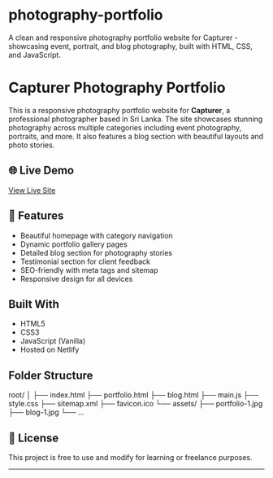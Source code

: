 # photography-portfolio
A clean and responsive photography portfolio website for Capturer - showcasing event, portrait, and blog photography, built with HTML, CSS, and JavaScript.

# Capturer Photography Portfolio

This is a responsive photography portfolio website for **Capturer**, a professional photographer based in Sri Lanka. The site showcases stunning photography across multiple categories including event photography, portraits, and more. It also features a blog section with beautiful layouts and photo stories.

## 🌐 Live Demo
[View Live Site](https://methulkeragala-photography.netlify.app)

## 📂 Features

- Beautiful homepage with category navigation
- Dynamic portfolio gallery pages
- Detailed blog section for photography stories
- Testimonial section for client feedback
- SEO-friendly with meta tags and sitemap
- Responsive design for all devices

## Built With

- HTML5
- CSS3
- JavaScript (Vanilla)
- Hosted on Netlify

## Folder Structure

root/
│
├── index.html
├── portfolio.html
├── blog.html
├── main.js
├── style.css
├── sitemap.xml
├── favicon.ico
└── assets/
├── portfolio-1.jpg
├── blog-1.jpg
└── ...


## 📄 License

This project is free to use and modify for learning or freelance purposes.

---
